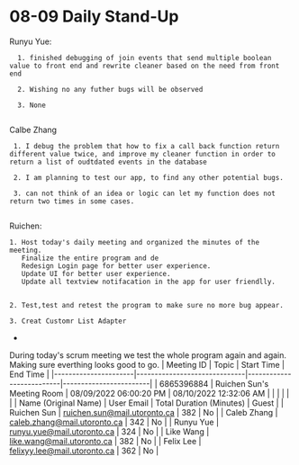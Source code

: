 # 08-09 Daily Stand-Up

Runyu Yue:
```
  1. finished debugging of join events that send multiple boolean value to front end and rewrite cleaner based on the need from front end

  2. Wishing no any futher bugs will be observed

  3. None
  

```

Calbe Zhang
```
 1. I debug the problem that how to fix a call back function return different value twice, and improve my cleaner function in order to return a list of oudtdated events in the database
 
 2. I am planning to test our app, to find any other potential bugs.
 
 3. can not think of an idea or logic can let my function does not return two times in some cases.


```
Ruichen:

    1. Host today's daily meeting and organized the minutes of the meeting. 
       Finalize the entire program and de
       Redesign Login page for better user experience.
       Update UI for better user experience.
       Update all textview notifacation in the app for user friendlly.


    2. Test,test and retest the program to make sure no more bug appear.

    3. Creat Customr List Adapter


-
During today's scrum meeting we test the whole program again and again. Making sure everthing looks good to go.
| Meeting ID           | Topic                        | Start Time               | End Time               |
|----------------------|------------------------------|--------------------------|------------------------|
| 6865396884           | Ruichen Sun's Meeting Room   | 08/09/2022 06:00:20 PM   | 08/10/2022 12:32:06 AM |
|                      |                              |                          |                        |
| Name (Original Name) | User Email                   | Total Duration (Minutes) | Guest                  |
| Ruichen Sun          | ruichen.sun@mail.utoronto.ca | 382                      | No                     |
| Caleb Zhang          | caleb.zhang@mail.utoronto.ca | 342                      | No                     |
| Runyu Yue            | runyu.yue@mail.utoronto.ca   | 324                      | No                     |
| Like Wang            | like.wang@mail.utoronto.ca   | 382                      | No                     |
| Felix Lee            | felixyy.lee@mail.utoronto.ca | 362                      | No                     |

